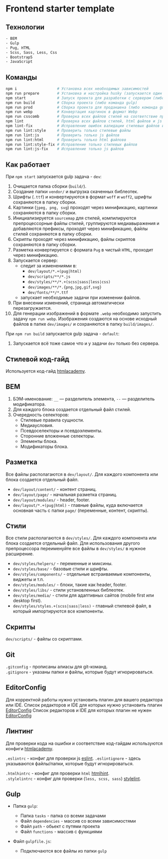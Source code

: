 # Frontend starter template

## Технологии

```bash
- BEM
- Gulp
- Pug, HTML
- Scss, Sass, Less, Css
- Bootstrap5
- JavaScript
```

## Команды

```bash
npm i                  # Установка всех необходимых зависимостей
npm run prepare        # Установка и настройка husky (запускается один раз командой npm i)
npm start              # Запуск проекта для разработки с сервером (либо команда gulp dev)
npm run build          # Сборка проекта (либо команда gulp)
npm run prod           # Сборка проекта для продакшена (либо команда gulp --prod)
npm run webp           # Конвертация картинок в формат Webp
npm run csscomb        # Проверка всех файлов стилей на соответствие правилам (см. .csscomb)
npm lint               # Проверка всех файлов стилей, html файлов и js файлов на соответствие правилам (см. .stylelintrc , .htmlhintrc и .eslintrc  соответственно)
npm lint-fix           # Исправление ошибок валидации стилевых файлов и js файлов (html ошибки не исправляет)
npm run lint:style     # Проверить только стилевые файлы
npm run lint:js        # Проверить только js файлов
npm run lint:html      # Проверить только html файловв
npm run lint:style-fix # Исправление только стилевых файлов
npm run lint:js-fix    # Исправление только js файлов
```

## Как работает

При `npm start` запускается gulp задача - `dev`:

1. Очищается папка сборки (`build/`).
2. Создание папки `vendor/` и выгрузка скаченных библеотек.
3. Шрифты (`.ttf`) и конвертируются в формат `woff` и `woff2`, шрифты сохраняются в папку сборки.
4. Картинки (`jpeg, png, svg`) проходят через минификацию, картинки сохраняются в папку сборки.
5. Инициализируется `sourcemap` для стилей, компилируются препроцессорные файлы стилей, группируются медиавыражения и добавляются префиксы, проходят через минификацию, файлы стилей сохраняются в папку сборки.
6. Скрипты проходят через минификацию, файлы скриптов сохраняются в папку сборки.
7. Разметка конвертируется с формата `Pug` в чистый `HTML`, проходит через минификацию.
8. Запускается сервер:
   - следит за изменениями в:
     - `dev/layout/*.+(pug|html)`
     - `dev/scripts/**/*.js`
     - `dev/styles/**/*.+(scss|sass|less|css)`
     - `dev/images/**/*.{png,jpg,gif,svg}`
     - `dev/fonts/**/*.ttf`
   - запускает необходимые задачи при изменении файлов.
9. При внесении изменений, страница автоматически перезагружается.
10. Для генерации изображений в формате `.webp` необходимо запустить задачу `npm run webp`. Изображения создаются на основе исходный файлов в папке `dev/images/` и сохраняются в папку `build/images/`.

При `npm run build` запускается gulp задача - `default`:

1. Запускается всё тоже самое что и у задачи `dev` только без сервера.

## Стилевой код-гайд

Используется код-гайд [htmlacademy](https://codeguide.academy/).

## BEM

1. БЭМ-именование: `__` — разделитель элемента, `--` — разделитель модификатора.
2. Для каждого блока создается отдельный файл стилей.
3. Очередность селекторов:
   - Стилевые правила сущности.
   - Медиаусловия.
   - Псевдоселекторы и псевдоэлементы.
   - Сторонние вложенные селекторы.
   - Элементы блока.
   - Модификаторы блока.

## Разметка

Все файлы располагаются в `dev/layout/`. Для каждого компонента или блока создается отдельный файл.

- `dev/layout/content/` - контент страниц.
- `dev/layout/page/` - начальная разметка страниц.
- `dev/layout/modules/` - header, footer.
- `dev/layout/*.+(pug|html)` - главные файлы, куда включается основная часть с папки `page/` (переменные, контент, скрипты).

## Стили

Все стили располагаются в `dev/styles/`. Для каждого компонента или блока создается отдельный файл.
Для использования другого препроцессора переименуйте все файлы в `dev/styles/` в нужное расширение.

- `dev/styles/helpers/` - переменные и миксины.
- `dev/styles/base/` - базовые стили и шрифты.
- `dev/styles/components/` - отдельные встраиваемые компоненты, виджеты и т.п.
- `dev/styles/modules/` - блоки, такие как header, footer.
- `dev/styles/libs/` - стили установленных библеотек.
- `dev/styles/media/` - стили для адаптивных сайтов (mobile first или desktop first).
- `dev/styles/styles.+(scss|sass|less)` - главный стилевой файл, в который импортируются все компоненты.

## Скрипты

`dev/scripts/` - файлы со скриптами.

## Git

`.gitconfig` - прописаны алиасы для git-команд.  
`.gitignore` - указаны папки и файлы, которые будут игнорироваться.

## EditorConfig

Для корректной работы нужно установить плагин для вашего редактора или IDE.
Список редакторов и IDE для которых нужно установить плагин [EditorConfig](https://editorconfig.org/#download)
Список редакторов и IDE для которых плагин не нужен [EditorConfig](https://editorconfig.org/#pre-installed)

## Линтинг

Для проверки кода на ошибки и соответствие код-гайдам используются конфиги [htmlacademy](https://github.com/htmlacademy/codeguide).

`.eslintrc` - конфиг для проверки js [eslint](https://eslint.org/).
`.eslintignore` - здесь указываются файлы/папки, которые будут игнорироваться.

`.htmlhintrc` - конфиг для проверки `html` [htmlhint](https://htmlhint.com/).  
`.stylelintrc` - конфиг для проверки (`less, scss, sass`) [stylelint](https://stylelint.io/).

## Gulp

- Папка `gulp`:

  - Папка `tasks` - папка со всеми задачами
  - Файл `dependencies` - массив со всеми зависимостями
  - Файл `path` - обьект с путями проекта
  - Файл `functions` - массив с функциями

- Файл `gulpfile.js`:
  - Подключаются все файлы из папки `gulp`
